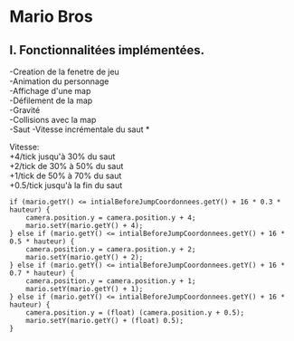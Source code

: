 # Mario Bros
   
 ## I. Fonctionnalitées implémentées.  
   
-Creation de la fenetre de jeu  
-Animation du personnage  
-Affichage d'une map  
-Défilement de la map  
-Gravité  
-Collisions avec la map  
-Saut
-Vitesse incrémentale du saut *

Vitesse:  
+4/tick jusqu'à 30% du saut  
+2/tick de 30% à 50% du saut  
+1/tick de 50% à 70% du saut  
+0.5/tick jusqu'à la fin du saut  
    
```
if (mario.getY() <= intialBeforeJumpCoordonnees.getY() + 16 * 0.3 * hauteur) {  
	camera.position.y = camera.position.y + 4;  
	mario.setY(mario.getY() + 4);  
} else if (mario.getY() <= intialBeforeJumpCoordonnees.getY() + 16 * 0.5 * hauteur) {  
	camera.position.y = camera.position.y + 2;  
	mario.setY(mario.getY() + 2);  
} else if (mario.getY() <= intialBeforeJumpCoordonnees.getY() + 16 * 0.7 * hauteur) {  
	camera.position.y = camera.position.y + 1;  
	mario.setY(mario.getY() + 1);  
} else if (mario.getY() <= intialBeforeJumpCoordonnees.getY() + 16 * hauteur) {  
	camera.position.y = (float) (camera.position.y + 0.5);  
	mario.setY(mario.getY() + (float) 0.5);  
}
```